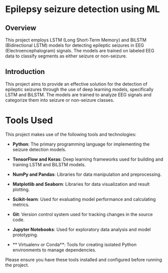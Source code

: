 # Epilepsy seizure detection using ML

## Overview

This project employs LSTM (Long Short-Term Memory) and BiLSTM (Bidirectional LSTM) models for detecting epileptic seizures in EEG (Electroencephalogram) signals. The models are trained on labeled EEG data to classify segments as either seizure or non-seizure.


## Introduction

This project aims to provide an effective solution for the detection of epileptic seizures through the use of deep learning models, specifically LSTM and BiLSTM. The models are trained to analyze EEG signals and categorize them into seizure or non-seizure classes.

# Tools Used

This project makes use of the following tools and technologies:

- **Python**: The primary programming language for implementing the seizure detection models.

- **TensorFlow and Keras**: Deep learning frameworks used for building and training LSTM and BiLSTM models.

- **NumPy and Pandas**: Libraries for data manipulation and preprocessing.

- **Matplotlib and Seaborn**: Libraries for data visualization and result plotting.

- **Scikit-learn**: Used for evaluating model performance and calculating metrics.

- **Git**: Version control system used for tracking changes in the source code.

- **Jupyter Notebooks**: Used for exploratory data analysis and model prototyping.

- ** Virtualenv or Conda**: Tools for creating isolated Python environments to manage dependencies.

Please ensure you have these tools installed and configured before running the project.

